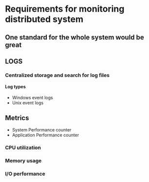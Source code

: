 # Requirements for monitoring distributed system

## One standard for the whole system would be great

## LOGS
### Centralized storage and search for log files
#### Log types
* Windows event logs
* Unix event logs
## Metrics
* System Performance counter
* Application Performance counter
### CPU utilization
### Memory usage
### I/O performance